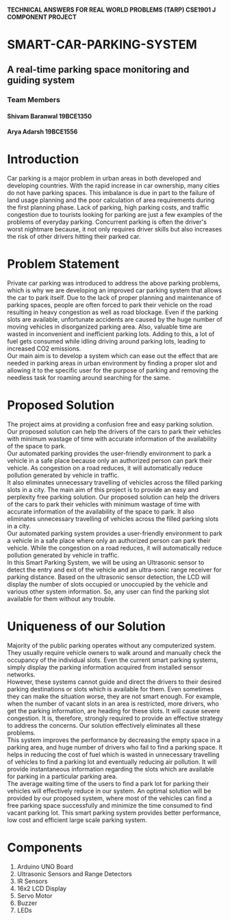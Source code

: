 #### TECHNICAL ANSWERS FOR REAL WORLD PROBLEMS (TARP) CSE1901 J COMPONENT PROJECT

# SMART-CAR-PARKING-SYSTEM
## A real-time parking space monitoring and guiding system

### Team Members
#### Shivam Baranwal 19BCE1350
#### Arya Adarsh 19BCE1556
# Introduction
Car parking is a major problem in urban areas in both developed and developing countries. With the rapid increase in car ownership, many cities do not have parking spaces. This imbalance is due in part to the failure of land usage planning and the poor calculation of area requirements during the first planning phase. Lack of parking, high parking costs, and traffic congestion due to tourists looking for parking are just a few examples of the problems of everyday parking. Concurrent parking is often the driver's worst nightmare because, it not only requires driver skills but also increases the risk of other drivers hitting their parked car.  
# Problem Statement
Private car parking was introduced to address the above parking problems, which is why we are developing an improved car parking system that allows the car to park itself. Due to the lack of proper planning and maintenance of parking spaces, people are often forced to park their vehicle on the road resulting in heavy congestion as well as road blockage. 
Even if the parking slots are available, unfortunate accidents are caused by the huge number of moving vehicles in disorganized parking area. Also, valuable time are wasted in inconvenient and inefficient parking lots. Adding to this, a lot of fuel gets consumed while idling driving around parking lots, leading to increased CO2 emissions.<br />
Our main aim is to develop a system which can ease out the effect that are needed in parking areas in urban environment by finding a proper slot and allowing it to the specific user for the purpose of parking and removing the needless task for roaming around searching for the same.
# Proposed Solution
The project aims at providing a confusion free and easy parking solution. Our proposed solution can help the drivers of the cars to park their vehicles with minimum wastage of time with accurate information of the availability of the space to park. <br />
Our automated parking provides the user-friendly environment to park a vehicle in a safe place because only an authorized person can park their vehicle. As congestion on a road reduces, it will automatically reduce pollution generated by vehicle in traffic.<br />
It also eliminates unnecessary travelling of vehicles across the filled parking slots in a city.
The main aim of this project is to provide an easy and perplexity free parking solution. Our proposed solution can help the drivers of the cars to park their vehicles with minimum wastage of time with accurate information of the availability of the space to park. It also eliminates unnecessary travelling of vehicles across the filled parking slots in a city.<br />
Our automated parking system provides a user-friendly environment to park a vehicle in a safe place where only an authorized person can park their vehicle. While the congestion on a road reduces, it will automatically reduce pollution generated by vehicle in traffic.<br />
In this Smart Parking System, we will be using an Ultrasonic sensor to detect the entry and exit of the vehicle and an ultra-sonic range receiver for parking distance. Based on the ultrasonic sensor detection, the LCD will display the number of slots occupied or unoccupied by the vehicle and various other system information. So, any user can find the parking slot available for them without any trouble. 
# Uniqueness of our Solution
Majority of the public parking operates without any computerized system. They usually require vehicle owners to walk around and manually check the occupancy of the individual slots. Even the current smart parking systems, simply display the parking information acquired from installed sensor networks.<br />
However, these systems cannot guide and direct the drivers to their desired parking destinations or slots which is available for them. Even sometimes they can make the situation worse, they are not smart enough. For example, when the number of vacant slots in an area is restricted, more drivers, who get the parking information, are heading for these slots. It will cause severe congestion. It is, therefore, strongly required to provide an effective strategy to address the concerns.
Our solution effectively eliminates all these problems.<br />
This system improves the performance by decreasing the empty space in a parking area, and huge number of drivers who fail to find a parking space. It helps in reducing the cost of fuel which is wasted in unnecessary travelling of vehicles to find a parking lot and eventually reducing air pollution. 
It will provide instantaneous information regarding the slots which are available for parking in a particular parking area.<br />
The average waiting time of the users to find a park lot for parking their vehicles will effectively reduce in our system. An optimal solution will be provided by our proposed system, where most of the vehicles can find a free parking space successfully and minimize the time consumed to find vacant parking lot. This smart parking system provides better performance, low cost and efficient large scale parking system.
# Components 
1. Arduino UNO Board
2. Ultrasonic Sensors and Range Detectors
3. IR Sensors
4. 16x2 LCD Display
5. Servo Motor
6. Buzzer
7. LEDs
